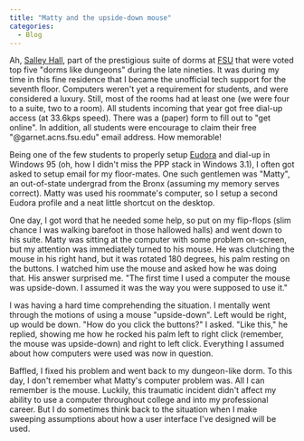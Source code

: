 ```yaml
---
title: "Matty and the upside-down mouse"
categories:
  - Blog
---
```



Ah, [Salley Hall](http://housing.fsu.edu/housing/ungrad/salley.html), part of the prestigious suite of dorms at [FSU](http://www.fsu.edu/) that were voted top five "dorms like dungeons" during the late nineties. It was during my time in this fine residence that I became the unofficial tech support for the seventh floor. Computers weren't yet a requirement for students, and were considered a luxury. Still, most of the rooms had at least one (we were four to a suite, two to a room). All students incoming that year got free dial-up access (at 33.6kps speed). There was a (paper) form to fill out to "get online". In addition, all students were encourage to claim their free "@garnet.acns.fsu.edu" email address. How memorable!

Being one of the few students to properly setup [Eudora](http://en.wikipedia.org/wiki/Eudora_(e-mail_client)) and dial-up in Windows 95 (oh, how I didn't miss the PPP stack in Windows 3.1), I often got asked to setup email for my floor-mates. One such gentlemen was "Matty", an out-of-state undergrad from the Bronx (assuming my memory serves correct). Matty was used his roommate's computer, so I setup a second Eudora profile and a neat little shortcut on the desktop.

One day, I got word that he needed some help, so put on my flip-flops (slim chance I was walking barefoot in those hallowed halls) and went down to his suite. Matty was sitting at the computer with some problem on-screen, but my attention was immediately turned to his mouse. He was clutching the mouse in his right hand, but it was rotated 180 degrees, his palm resting on the buttons. I watched him use the mouse and asked how he was doing that. His answer surprised me. "The first time I used a computer the mouse was upside-down. I assumed it was the way you were supposed to use it."

I was having a hard time comprehending the situation. I mentally went through the motions of using a mouse "upside-down". Left would be right, up would be down. "How do you click the buttons?" I asked. "Like this," he replied, showing me how he rocked his palm left to right click (remember, the mouse was upside-down) and right to left click. Everything I assumed about how computers were used was now in question.

Baffled, I fixed his problem and went back to my dungeon-like dorm. To this day, I don't remember what Matty's computer problem was. All I can remember is the mouse. Luckily, this traumatic incident didn't affect my ability to use a computer throughout college and into my professional career. But I do sometimes think back to the situation when I make sweeping assumptions about how a user interface I've designed will be used.